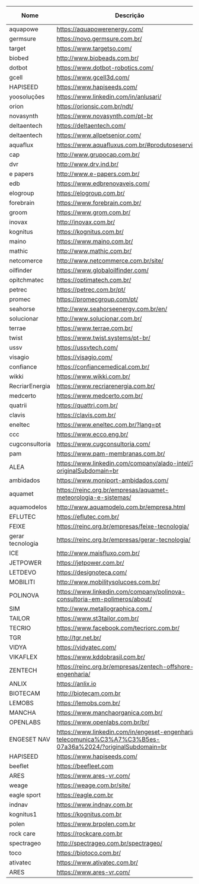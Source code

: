 Nome | Descrição | Link | CTO | Tech Leader | Área de atuação
---- | --------- | ---- | --- | ----------- | ---------------
aquapowe | https://aquapowerenergy.com/  |   |  |  | 
germsure | https://novo.germsure.com.br/  |   |  |  | 
target | https://www.targetso.com/  |   |  |  | 
biobed | http://www.biobeads.com.br/  |   |  |  | 
dotbot | https://www.dotbot-robotics.com/  |   |  |  | 
gcell | https://www.gcell3d.com/  |   |  |  | 
HAPISEED | https://www.hapiseeds.com/  |   |  |  | 
yoosoluções | https://www.linkedin.com/in/anlusari/  |   |  |  | 
orion | https://orionsic.com.br/ndt/  |   |  |  | 
novasynth | https://www.novasynth.com/pt-br  |   |  |  | 
deltaentech | https://deltaentech.com/  |   |  |  | 
deltaentech | https://www.allpetsenior.com/  |   |  |  | 
aquaflux | https://www.aquafluxus.com.br/#produtoseservicos  |   |  |  | 
cap | http://www.grupocap.com.br/  |   |  |  | 
dvr | http://www.drv.ind.br/  |   |  |  | 
e papers | http://www.e-papers.com.br/  |   |  |  | 
edb | https://www.edbrenovaveis.com/  |   |  |  | 
elogroup | https://elogroup.com.br/  |   |  |  | 
forebrain | https://www.forebrain.com.br/  |   |  |  | 
groom | https://www.grom.com.br/  |   |  |  | 
inovax | http://inovax.com.br/  |   |  |  | 
kognitus | https://kognitus.com.br/  |   |  |  | 
maino | https://www.maino.com.br/  |   |  |  | 
mathic | http://www.mathic.com.br/  |   |  |  | 
netcomerce | http://www.netcommerce.com.br/site/  |   |  |  | 
oilfinder | https://www.globaloilfinder.com/  |   |  |  | 
opitchmatec | https://optimatech.com.br/  |   |  |  | 
petrec | https://petrec.com.br/pt/  |   |  |  | 
promec | https://promecgroup.com/pt/  |   |  |  | 
seahorse | http://www.seahorseenergy.com.br/en/  |   |  |  | 
solucionar | http://www.solucionar.com.br/  |   |  |  | 
terrae | https://www.terrae.com.br/  |   |  |  | 
twist | https://www.twist.systems/pt-br/  |   |  |  | 
ussv | https://ussvtech.com/  |   |  |  | 
visagio | https://visagio.com/  |   |  |  | 
confiance | https://confiancemedical.com.br/  |   |  |  | 
wikki | https://www.wikki.com.br/  |   |  |  | 
RecriarEnergia | https://www.recriarenergia.com.br/  |   |  |  | 
medcerto | https://www.medcerto.com.br/  |   |  |  | 
quatrii | https://quattri.com.br/  |   |  |  | 
clavis | https://clavis.com.br/  |   |  |  | 
eneltec | https://www.eneltec.com.br/?lang=pt  |   |  |  | 
ccc | https://www.ecco.eng.br/  |   |  |  | 
cugconsultoria | https://www.cugconsultoria.com/  |   |  |  | 
pam | https://www.pam-membranas.com.br/  |   |  |  | 
ALEA | https://www.linkedin.com/company/alado-intel/?originalSubdomain=br  |   |  |  | 
ambidados | https://www.moniport-ambidados.com/  |   |  |  | 
aquamet | https://reinc.org.br/empresas/aquamet-meteorologia-e-sistemas/  |   |  |  | 
aquamodelos | http://www.aquamodelo.com.br/empresa.html  |   |  |  | 
EFLUTEC | https://eflutec.com.br/  |   |  |  | 
FEIXE | https://reinc.org.br/empresas/feixe-tecnologia/  |   |  |  | 
gerar tecnologia | https://reinc.org.br/empresas/gerar-tecnologia/  |   |  |  | 
ICE | http://www.maisfluxo.com.br/  |   |  |  | 
JETPOWER | https://jetpower.com.br/  |   |  |  | 
LETDEVO | https://designoteca.com/  |   |  |  | 
MOBILITI | http://www.mobilitysolucoes.com.br/  |   |  |  | 
POLINOVA | https://www.linkedin.com/company/polinova-consultoria-em-polimeros/about/  |   |  |  | 
SIM | http://www.metallographica.com./  |   |  |  | 
TAILOR | https://www.st3tailor.com.br/  |   |  |  | 
TECRIO | https://www.facebook.com/tecriorc.com.br/  |   |  |  | 
TGR | http://tgr.net.br/  |   |  |  | 
VIDYA | https://vidyatec.com/  |   |  |  | 
VIKAFLEX | https://www.kddobrasil.com.br/  |   |  |  | 
ZENTECH | https://reinc.org.br/empresas/zentech-offshore-engenharia/  |   |  |  | 
ANLIX | https://anlix.io  |   |  |  | 
BIOTECAM | http://biotecam.com.br  |   |  |  | 
LEMOBS | https://lemobs.com.br/  |   |  |  | 
MANCHA | https://www.manchaorganica.com.br/  |   |  |  | 
OPENLABS | https://www.openlabs.com.br/br/  |   |  |  | 
ENGESET NAV | https://www.linkedin.com/in/engeset-engenharia-telecomunica%C3%A7%C3%B5es-07a36a%2024/?originalSubdomain=br  |   |  |  | 
HAPISEED | https://www.hapiseeds.com/  |   |  |  | 
beeflet | https://beefleet.com  |   |  |  | 
ARES | https://www.ares-vr.com/  |   |  |  | 
weage | https://weage.com.br/site/  |   |  |  | 
eagle sport | https://eagle.com.br  |   |  |  | 
indnav | https://www.indnav.com.br  |   |  |  | 
kognitus1 | https://kognitus.com.br  |   |  |  | 
polen | https://www.brpolen.com.br  |   |  |  | 
rock care | https://rockcare.com.br  |   |  |  | 
spectrageo | http://spectrageo.com.br/spectrageo/  |   |  |  | 
toco | https://biotoco.com.br/  |   |  |  | 
ativatec | https://www.ativatec.com.br/  |   |  |  | 
ARES | https://www.ares-vr.com/  |   |  |  | 
